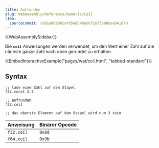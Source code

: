 ```yaml
---
title: Aufrunden
slug: WebAssembly/Reference/Numeric/Ceil
l10n:
  sourceCommit: c681ed89305afd56d54ba6671673680bea041670
---
```


{{WebAssemblySidebar}}

Die **`ceil`** Anweisungen werden verwendet, um den Wert einer Zahl auf die nächste ganze Zahl nach oben gerundet zu erhalten.

{{EmbedInteractiveExample("pages/wat/ceil.html", "tabbed-standard")}}

## Syntax

```wasm
;; lade eine Zahl auf den Stapel
f32.const 2.7

;; aufrunden
f32.ceil

;; das oberste Element auf dem Stapel wird nun 3 sein
```

| Anweisung   | Binärer Opcode |
| ----------- | -------------- |
| `f32.ceil`  | `0x8d`         |
| `f64.ceil`  | `0x9b`         |
